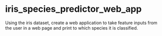 # iris_species_predictor_web_app

Using the iris dataset, create a web application to take feature inputs from the user in a web page and print to which species it is classified.
